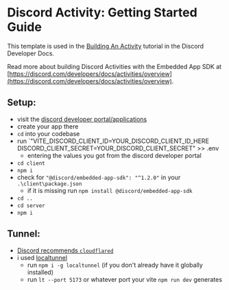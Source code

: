 # Discord Activity: Getting Started Guide

This template is used in the [Building An Activity](https://discord.com/developers/docs/activities/building-an-activity) tutorial in the Discord Developer Docs.

Read more about building Discord Activities with the Embedded App SDK at [https://discord.com/developers/docs/activities/overview](https://discord.com/developers/docs/activities/overview).

## Setup:
- visit the [discord developer portal/applications](https://discord.com/developers/applications)
- create your app there
- `cd` into your codebase
- run `"VITE_DISCORD_CLIENT_ID=YOUR_DISCORD_CLIENT_ID_HERE
DISCORD_CLIENT_SECRET=YOUR_DISCORD_CLIENT_SECRET" >> .env
  - entering the values you got from the discord developer portal
- `cd client`
- `npm i`
- check for `"@discord/embedded-app-sdk": "^1.2.0"` in your `.\client\package.json`
  - if it is missing run `npm install @discord/embedded-app-sdk`
- `cd ..`
- `cd server`
- `npm i`

## Tunnel:
- [Discord recommends `cloudflared`](https://github.com/cloudflare/cloudflared?tab=readme-ov-file#installing-cloudflared)
- i used [localtunnel](https://theboroer.github.io/localtunnel-www/)
  - run `npm i -g localtunnel` (if you don't already have it globally installed)
  - run `lt --port 5173` or whatever port your vite `npm run dev` generates

